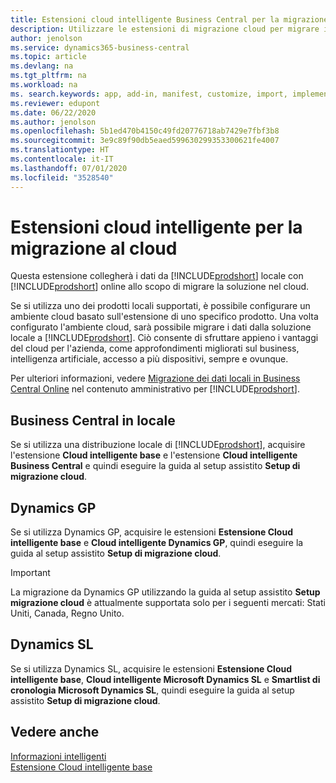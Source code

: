 ```yaml
---
title: Estensioni cloud intelligente Business Central per la migrazione cloud | Microsoft Docs
description: Utilizzare le estensioni di migrazione cloud per migrare i dati locali in Business Central online. Queste estensioni spostano i dati locali nel cloud in modo da poter utilizzare Business Central online con i dati esistenti.
author: jenolson
ms.service: dynamics365-business-central
ms.topic: article
ms.devlang: na
ms.tgt_pltfrm: na
ms.workload: na
ms. search.keywords: app, add-in, manifest, customize, import, implement
ms.reviewer: edupont
ms.date: 06/22/2020
ms.author: jenolson
ms.openlocfilehash: 5b1ed470b4150c49fd20776718ab7429e7fbf3b8
ms.sourcegitcommit: 3e9c89f90db5eaed599630299353300621fe4007
ms.translationtype: HT
ms.contentlocale: it-IT
ms.lasthandoff: 07/01/2020
ms.locfileid: "3528540"
---
```

# <a name="intelligent-cloud-extensions-for-cloud-migration"></a>Estensioni cloud intelligente per la migrazione al cloud

Questa estensione collegherà i dati da [!INCLUDE[prodshort](includes/prodshort.md)] locale con [!INCLUDE[prodshort](includes/prodshort.md)] online allo scopo di migrare la soluzione nel cloud.  

Se si utilizza uno dei prodotti locali supportati, è possibile configurare un ambiente cloud basato sull'estensione di uno specifico prodotto. Una volta configurato l'ambiente cloud, sarà possibile migrare i dati dalla soluzione locale a [!INCLUDE[prodshort](includes/prodshort.md)]. Ciò consente di sfruttare appieno i vantaggi del cloud per l'azienda, come approfondimenti migliorati sul business, intelligenza artificiale, accesso a più dispositivi, sempre e ovunque.  

Per ulteriori informazioni, vedere [Migrazione dei dati locali in Business Central Online](/dynamics365/business-central/dev-itpro/administration/migrate-data) nel contenuto amministrativo per [!INCLUDE[prodshort](includes/prodshort.md)].  

## <a name="business-central-on-premises"></a>Business Central in locale
Se si utilizza una distribuzione locale di [!INCLUDE[prodshort](includes/prodshort.md)], acquisire l'estensione **Cloud intelligente base** e l'estensione **Cloud intelligente Business Central** e quindi eseguire la guida al setup assistito **Setup di migrazione cloud**.  

## <a name="dynamics-gp"></a>Dynamics GP
Se si utilizza Dynamics GP, acquisire le estensioni **Estensione Cloud intelligente base** e **Cloud intelligente Dynamics GP**, quindi eseguire la guida al setup assistito **Setup di migrazione cloud**.  

> [!IMPORTANT]
> La migrazione da Dynamics GP utilizzando la guida al setup assistito **Setup migrazione cloud** è attualmente supportata solo per i seguenti mercati: Stati Uniti, Canada, Regno Unito.

## <a name="dynamics-sl"></a>Dynamics SL
Se si utilizza Dynamics SL, acquisire le estensioni **Estensione Cloud intelligente base**, **Cloud intelligente Microsoft Dynamics SL** e **Smartlist di cronologia Microsoft Dynamics SL**, quindi eseguire la guida al setup assistito **Setup di migrazione cloud**.  

## <a name="see-also"></a>Vedere anche

[Informazioni intelligenti](about-intelligent-cloud.md)  
[Estensione Cloud intelligente base](ui-extensions-intelligent-cloud.md)  
